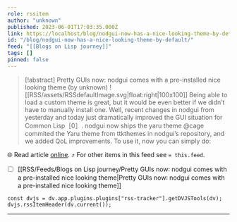 ```yaml
---
role: rssitem
author: "unknown"
published: 2023-06-01T17:03:35.000Z
link: https://localhost/blog/nodgui-now-has-a-nice-looking-theme-by-default/
id: "/blog/nodgui-now-has-a-nice-looking-theme-by-default/"
feed: "[[Blogs on Lisp journey]]"
tags: []
pinned: false
---
```


> [!abstract] Pretty GUIs now: nodgui comes with a pre-installed nice looking theme (by unknown)
> ![[RSS/assets/RSSdefaultImage.svg|float:right|100x100]] Being able to load a custom theme is great, but it would be even better if we didn’t have to manually install one. Well, recent changes in nodgui from yesterday and today just dramatically improved the GUI situation for Common Lisp［0］. nodgui now ships the yaru theme @cage commited the Yaru theme from ttkthemes in nodgui’s repository, and we added QoL improvements. To use it, now you can simply do:

🌐 Read article [online](https://localhost/blog/nodgui-now-has-a-nice-looking-theme-by-default/). ⤴ For other items in this feed see `= this.feed`.

- [ ] [[RSS/Feeds/Blogs on Lisp journey/Pretty GUIs now꞉ nodgui comes with a pre-installed nice looking theme|Pretty GUIs now꞉ nodgui comes with a pre-installed nice looking theme]]

~~~dataviewjs
const dvjs = dv.app.plugins.plugins["rss-tracker"].getDVJSTools(dv);
dvjs.rssItemHeader(dv.current());
~~~

- - -
